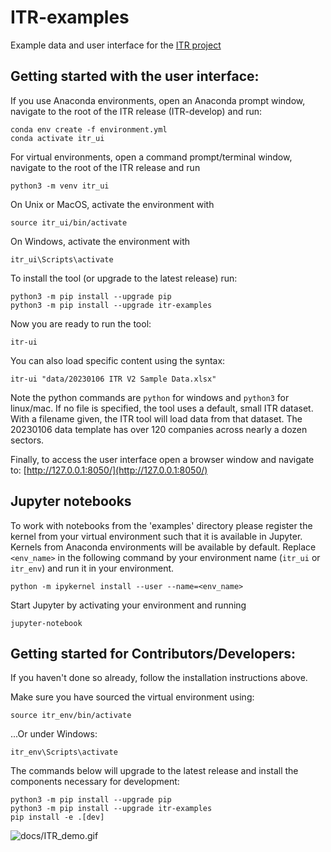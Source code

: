 # ITR-examples

Example data and user interface for the [ITR project](https://github.com/os-climate/ITR/)

## Getting started with the user interface:
If you use Anaconda environments, open an Anaconda prompt window, navigate to the root of the ITR release (ITR-develop) and run:
```
conda env create -f environment.yml
conda activate itr_ui
```

For virtual environments, open a command prompt/terminal window, navigate to the root of the ITR release and run
```
python3 -m venv itr_ui
```
On Unix or MacOS, activate the environment with
```
source itr_ui/bin/activate
```
On Windows, activate the environment with
```
itr_ui\Scripts\activate
```
To install the tool (or upgrade to the latest release) run:
```
python3 -m pip install --upgrade pip
python3 -m pip install --upgrade itr-examples
```

Now you are ready to run the tool:
```
itr-ui
```
You can also load specific content using the syntax:
```
itr-ui "data/20230106 ITR V2 Sample Data.xlsx"
```

Note the python commands are ```python``` for windows and ``python3`` for linux/mac.  If no file is specified, the tool uses a default, small ITR dataset.  With a filename given, the ITR tool will load data from that dataset.  The 20230106 data template has over 120 companies across nearly a dozen sectors.

Finally, to access the user interface open a browser window and navigate to: [http://127.0.0.1:8050/](http://127.0.0.1:8050/)

## Jupyter notebooks
To work with notebooks from the 'examples' directory please register the kernel from your virtual environment
such that it is available in Jupyter. Kernels from Anaconda environments will be available by default. Replace
`<env_name>` in the following command by your environment name (`itr_ui` or `itr_env`) and run it in your environment.
```
python -m ipykernel install --user --name=<env_name>
```
Start Jupyter by activating your environment and running
```
jupyter-notebook
```

## Getting started for Contributors/Developers:

If you haven't done so already, follow the installation instructions above.

Make sure you have sourced the virtual environment using:
```
source itr_env/bin/activate
```
...Or under Windows:
```
itr_env\Scripts\activate
```
The commands below will upgrade to the latest release and install the components necessary for development:
```
python3 -m pip install --upgrade pip
python3 -m pip install --upgrade itr-examples
pip install -e .[dev]
```

![docs/ITR_demo.gif](https://github.com/os-climate/ITR-examples/blob/main/docs/ITR_demo.gif)
